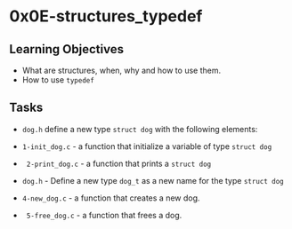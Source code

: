 # 0x0E-structures_typedef

## Learning Objectives

- What are structures, when, why and how to use them.
- How to use `typedef`

## Tasks

- `dog.h` define a new type `struct dog` with the following elements:

- `1-init_dog.c` -  a function that initialize a variable of type `struct dog`

- ` 2-print_dog.c` - a function that prints a `struct dog`

- `dog.h` - Define a new type `dog_t` as a new name for the type `struct dog`

- `4-new_dog.c` -  a function that creates a new dog.

- ` 5-free_dog.c` - a function that frees a dog.
